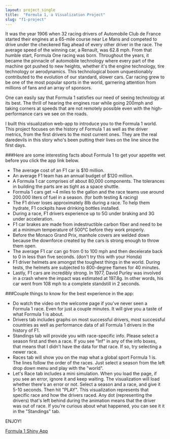 ```yaml
---
layout: project_single
title:  "Formula 1, a Visualization Project"
slug: "f1-project"
---
```

It was the year 1906 when 32 racing drivers of Automobile Club de France started their engines at a 65-mile course near Le Mans and competed to drive under the checkered flag ahead of every other driver in the race. The average speed of the winning car, a Renault, was 62.8 mph.
From that humble start, Formula One racing was born. Throughout the years, it became the pinnacle of automobile technology where every part of the machine got pushed to new heights, whether it's the engine technology, tire technology or aerodynamics. This technological boom unquestionably contributed to the evolution of our standard,  slower cars. Car racing grew to be one of the most popular sports in the world, garnering attention from millions of fans and an array of sponsors.

One can easily say that Formula 1 satisfies our need of seeing technology at its best. The thrill of hearing the engines roar while going 200mph and taking corners at speeds that are not remotely possible even with the high-performance cars we see on the roads.

I built this visualization web-app to introduce you to the Formula 1 world. This project focuses on the history of Formula 1 as well as the driver metrics, from the first drivers to the most current ones. They are the real daredevils in this story who's been putting their lives on the line since the first days.

###Here are some interesting facts about Formula 1 to get your appetite wet before you click the app link below.

* The average cost of an F1 car is $10 million.
* An average F1 team has an annual budget of $120 million.
* A Formula 1 car comprises of about 80,000 components. The tolerances in building the parts are as tight as a space shuttle.
* Formula 1 cars get ~4 miles to the gallon and the race teams use around 200.000 liters of fuel in a season. (for both testing & racing)
* The F1 driver loses approximately 8lb during a race. To help them hydrate, F1 cockpits have drinking bottles installed.
* During a race, F1 drivers experience up to 5G under braking and 3G under acceleration. 
* F1 car brakes are made from indestructible carbon fiber and need to be at a minimum temperature of 500°C before they work properly.
* Before the Monaco Grand Prix, manhole covers are welded down because  the downforce created by the cars is strong enough to throw them open.
* The average F1 car can go from 0 to 100 mph and then decelerate back to 0 in less than five seconds. (don't try this with your Honda)
* F1 driver helmets are amongst the toughest things in the world. During tests, the helmets are subjected to 800-degree flames for 40 minutes.
* Lastly, F1 cars are incredibly strong. In 1977, David Purley was involved in a crash where the impact was estimated at 197.8g. In other words, his car went from 108 mph to a complete standstill in 2 seconds.

###Couple things to know for the best experience in the app:
* Do watch the video on the welcome page if you've never seen a Formula 1 race. Even for just a couple minutes. It will give you a taste of what Formula 1 is about.
* Drivers tab includes graphs on most successful drivers, most successful countries as well as performance data of all Formula 1 drivers in the history of F1.
* Standings tab will provide you with race-specific info. Please select a season first and then a race. If you see "Inf" in any of the info boxes, that means that I didn't have the data for that race. If so, try selecting a newer race.
* Races tab will show you on the map what a global sport Formula 1 is. The lines follow the order of the races. Just select a season from the left drop down menu and play with the "world". 
* Let's Race tab includes a mini simulation. When you load the page, if you see an error, ignore it and keep waiting. The visualization will load whether there's an error or not. Select a season and a race, and give it 5-10 seconds. Then hit "PLAY". This visualization represents that specific race and how the drivers raced. Any dot (representing the drivers) that's left behind during the animation means that the driver was out of race. If you're curious about what happened, you can see it it in the "Standings" tab.

ENJOY!

[Formula 1 Shiny App](https://yucedincer.shinyapps.io/Formula_1_Shiny_App/)